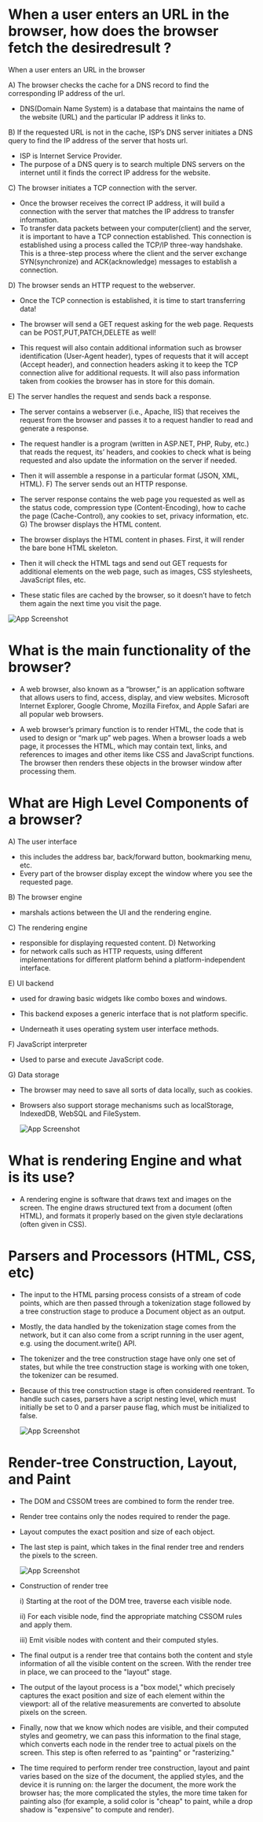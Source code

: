 
# When a user enters an URL in the browser, how does the browser fetch the desiredresult ?

When a user enters an URL in the browser

A) The browser checks the cache for a DNS record to find the corresponding IP address of the url.

* DNS(Domain Name System) is a database that maintains the name of the website (URL) and the particular IP address it links to.

B) If the requested URL is not in the cache, ISP’s DNS server initiates a DNS query to find the IP address of the server that hosts url.

* ISP is Internet Service Provider.
* The purpose of a DNS query is to search multiple DNS servers on the internet until it finds the correct IP address for the website.

C) The browser initiates a TCP connection with the server.
* Once the browser receives the correct IP address, it will build a connection with the server that matches the IP address to transfer information.
* To transfer data packets between your computer(client) and the server, it is important to have a TCP connection established. This connection is established using a process called the TCP/IP three-way handshake. This is a three-step process where the client and the server exchange SYN(synchronize) and ACK(acknowledge) messages to establish a connection.

D) The browser sends an HTTP request to the webserver.
* Once the TCP connection is established, it is time to start transferring data!

* The browser will send a GET request asking for the web page. Requests can be POST,PUT,PATCH,DELETE as well!

* This request will also contain additional information such as browser identification (User-Agent header), types of requests that it will accept (Accept header), and connection headers asking it to keep the TCP connection alive for additional requests. It will also pass information taken from cookies the browser has in store for this domain.

E) The server handles the request and sends back a response.

* The server contains a webserver (i.e., Apache, IIS) that receives the request from the browser and passes it to a request handler to read and generate a response.
* The request handler is a program (written in ASP.NET, PHP, Ruby, etc.) that reads the request, its’ headers, and cookies to check what is being requested and also update the information on the server if needed.

* Then it will assemble a response in a particular format (JSON, XML, HTML).
F) The server sends out an HTTP response.
* The server response contains the web page you requested as well as the status code, compression type (Content-Encoding), how to cache the page (Cache-Control), any cookies to set, privacy information, etc.
G) The browser displays the HTML content.

* The browser displays the HTML content in phases. First, it will render the bare bone HTML skeleton.
* Then it will check the HTML tags and send out GET requests for additional elements on the web page, such as images, CSS stylesheets, JavaScript files, etc.
* These static files are cached by the browser, so it doesn’t have to fetch them again the next time you visit the page.




![App Screenshot](https://camo.githubusercontent.com/c21d5ded784e7a75464b87fcf9881c2b99ae9b03648a60587661c76987ea3903/68747470733a2f2f646576656c6f7065722e6d6f7a696c6c612e6f72672f656e2d55532f646f63732f4c6561726e2f47657474696e675f737461727465645f776974685f7468655f7765622f486f775f7468655f5765625f776f726b732f73696d706c652d636c69656e742d7365727665722e706e67)

# What is the main functionality of the browser?

* A web browser, also known as a “browser,” is an application software that allows users to find, access, display, and view websites. Microsoft Internet Explorer, Google Chrome, Mozilla Firefox, and Apple Safari are all popular web browsers.

* A web browser’s primary function is to render HTML, the code that is used to design or “mark up” web pages. When a browser loads a web page, it processes the HTML, which may contain text, links, and references to images and other items like CSS and JavaScript functions. The browser then renders these objects in the browser window after processing them.

# What are High Level Components of a browser?

A) The user interface
* this includes the address bar, back/forward button, bookmarking menu, etc.
* Every part of the browser display except the window where you see the requested page.

B) The browser engine
* marshals actions between the UI and the rendering engine.

C) The rendering engine
* responsible for displaying requested content.
D) Networking
* for network calls such as HTTP requests, using different implementations for different platform behind a platform-independent interface.

E) UI backend
* used for drawing basic widgets like combo boxes and windows.

* This backend exposes a generic interface that is not platform specific.

* Underneath it uses operating system user interface methods.

F) JavaScript interpreter
* Used to parse and execute JavaScript code.

G) Data storage

* The browser may need to save all sorts of data locally, such as cookies.
* Browsers also support storage mechanisms such as localStorage, IndexedDB, WebSQL and FileSystem.

    ![App Screenshot](https://camo.githubusercontent.com/54639881eb2644b76d4ef373219deb7d733cd4335df490b4ec4a591b71c56b15/68747470733a2f2f7765622d6465762e696d6769782e6e65742f696d6167652f54344679564b707a7534574b46316b424e76586570626930387435322f50675058365a4d794b537746366b42387a4968422e706e673f6175746f3d666f726d617426773d31303030)

# What is rendering Engine and what is its use?

* A rendering engine is software that draws text and images on the screen. The engine draws structured text from a document (often HTML), and formats it properly based on the given style declarations (often given in CSS).

# Parsers and Processors (HTML, CSS, etc)

* The input to the HTML parsing process consists of a stream of code points, which are then passed through a tokenization stage followed by a tree construction stage to produce a Document object as an output.
* Mostly, the data handled by the tokenization stage comes from the network, but it can also come from a script running in the user agent, e.g. using the document.write() API.
* The tokenizer and the tree construction stage have only one set of states, but while the tree construction stage is working with one token, the tokenizer can be resumed.
* Because of this tree construction stage is often considered reentrant. To handle such cases, parsers have a script nesting level, which must initially be set to 0 and a parser pause flag, which must be initialized to false.

    ![App Screenshot](https://camo.githubusercontent.com/ad81a06e6641c7d323a41a09ac12c34209a366672af7acea946a4e53ee2011c8/68747470733a2f2f6d656469612e6765656b73666f726765656b732e6f72672f77702d636f6e74656e742f75706c6f6164732f32303230303531363030313834312f556e7469746c65642d4469616772616d3130372e706e67)

# Render-tree Construction, Layout, and Paint
* The DOM and CSSOM trees are combined to form the render tree.

* Render tree contains only the nodes required to render the page.

* Layout computes the exact position and size of each object.

* The last step is paint, which takes in the final render tree and renders the pixels to the screen.

    ![App Screenshot](https://camo.githubusercontent.com/a2880f16e3a6e56fa4a767d8dca5f75fb2c70de8a7a793f857a8e00e46ef1dd8/68747470733a2f2f7765622d6465762e696d6769782e6e65742f696d6167652f4334376759795759564d4d68446d7459534c4f57617a7579655046322f62365a324775365544317831696d4f7531744a562e706e673f6175746f3d666f726d617426773d31363030)
* Construction of render tree

    i) Starting at the root of the DOM tree, traverse each visible node.

    ii) For each visible node, find the appropriate matching CSSOM rules and apply them.
    
    iii) Emit visible nodes with content and their computed styles.

* The final output is a render tree that contains both the content and style information of all the visible content on the screen. With the render tree in place, we can proceed to the "layout" stage.
* The output of the layout process is a "box model," which precisely captures the exact position and size of each element within the viewport: all of the relative measurements are converted to absolute pixels on the screen.
* Finally, now that we know which nodes are visible, and their computed styles and geometry, we can pass this information to the final stage, which converts each node in the render tree to actual pixels on the screen. This step is often referred to as "painting" or "rasterizing."
* The time required to perform render tree construction, layout and paint varies based on the size of the document, the applied styles, and the device it is running on: the larger the document, the more work the browser has; the more complicated the styles, the more time taken for painting also (for example, a solid color is "cheap" to paint, while a drop shadow is "expensive" to compute and render).






